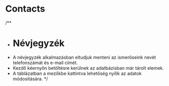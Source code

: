 # Contacts

/**
 *  <h1>Névjegyzék</h1>
 * A névjegyzék alkalmazásban eltudjuk menteni az ismerőseink nevét telefonszámát és e-mail címét.
 * Kezdő kéernyőn betöltésre kerülnek az adatbázisban már tárolt elemek.
 * A táblázatban a mezőkbe kattintva lehetőség nyílik az adatok módosítására.
 */
